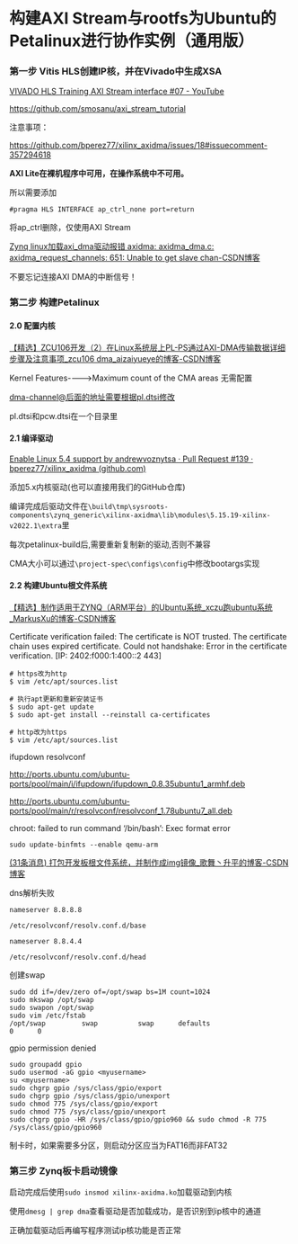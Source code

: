 # 构建AXI Stream与rootfs为Ubuntu的Petalinux进行协作实例（通用版）

### 第一步 Vitis HLS创建IP核，并在Vivado中生成XSA

[VIVADO HLS Training AXI Stream interface #07 - YouTube](https://www.youtube.com/watch?v=3So1DPe2_4s)

https://github.com/smosanu/axi_stream_tutorial

注意事项：

https://github.com/bperez77/xilinx_axidma/issues/18#issuecomment-357294618

**AXI Lite在裸机程序中可用，在操作系统中不可用。**

所以需要添加

`#pragma HLS INTERFACE ap_ctrl_none port=return`

将ap_ctrl删除，仅使用AXI Stream

[Zynq linux加载axi_dma驱动报错 axidma: axidma_dma.c: axidma_request_channels: 651: Unable to get slave chan-CSDN博客](https://blog.csdn.net/m0_37545528/article/details/106300726)

不要忘记连接AXI DMA的中断信号！

### 第二步 构建Petalinux

#### 2.0 配置内核

[【精选】ZCU106开发（2）在Linux系统层上PL-PS通过AXI-DMA传输数据详细步骤及注意事项_zcu106 dma_aizaiyueye的博客-CSDN博客](https://blog.csdn.net/aizaiyueye/article/details/125032967)

Kernel Features---->Maximum count of the CMA areas 无需配置

dma-channel@后面的地址需要根据pl.dtsi修改

pl.dtsi和pcw.dtsi在一个目录里

#### 2.1 编译驱动

[Enable Linux 5.4 support by andrewvoznytsa · Pull Request #139 · bperez77/xilinx_axidma (github.com)](https://github.com/bperez77/xilinx_axidma/pull/139)

添加5.x内核驱动(也可以直接用我们的GitHub仓库)

编译完成后驱动文件在`\build\tmp\sysroots-components\zynq_generic\xilinx-axidma\lib\modules\5.15.19-xilinx-v2022.1\extra`里

每次petalinux-build后,需要重新复制新的驱动,否则不兼容

CMA大小可以通过`\project-spec\configs\config`中修改bootargs实现

#### 2.2 构建Ubuntu根文件系统

[【精选】制作适用于ZYNQ（ARM平台）的Ubuntu系统_xczu跑ubuntu系统_MarkusXu的博客-CSDN博客](https://blog.csdn.net/Markus_xu/article/details/117020452)

Certificate verification failed: The certificate is NOT trusted. The certificate chain uses expired certificate.  Could not handshake: Error in the certificate verification. [IP: 2402:f000:1:400::2 443]

```text
# https改为http
$ vim /etc/apt/sources.list

# 执行apt更新和重新安装证书
$ sudo apt-get update
$ sudo apt-get install --reinstall ca-certificates

# http改为https
$ vim /etc/apt/sources.list
```

ifupdown resolvconf

http://ports.ubuntu.com/ubuntu-ports/pool/main/i/ifupdown/ifupdown_0.8.35ubuntu1_armhf.deb

http://ports.ubuntu.com/ubuntu-ports/pool/main/r/resolvconf/resolvconf_1.78ubuntu7_all.deb

chroot: failed to run command ‘/bin/bash’: Exec format error

```
sudo update-binfmts --enable qemu-arm
```

[(31条消息) 打包开发板根文件系统，并制作成img镜像_歌舞丶升平的博客-CSDN博客](https://blog.csdn.net/zc21463071/article/details/106751361)

dns解析失败

```
nameserver 8.8.8.8
```

 `/etc/resolvconf/resolv.conf.d/base` 

```
nameserver 8.8.4.4
```

 `/etc/resolvconf/resolv.conf.d/head`

创建swap

```
sudo dd if=/dev/zero of=/opt/swap bs=1M count=1024
sudo mkswap /opt/swap
sudo swapon /opt/swap
sudo vim /etc/fstab
/opt/swap         swap          swap      defaults                             0      0
```

gpio permission denied

```
sudo groupadd gpio
sudo usermod -aG gpio <myusername>
su <myusername>
sudo chgrp gpio /sys/class/gpio/export
sudo chgrp gpio /sys/class/gpio/unexport
sudo chmod 775 /sys/class/gpio/export
sudo chmod 775 /sys/class/gpio/unexport
sudo chgrp gpio -HR /sys/class/gpio/gpio960 && sudo chmod -R 775 /sys/class/gpio/gpio960
```

制卡时，如果需要多分区，则启动分区应当为FAT16而非FAT32

### 第三步 Zynq板卡启动镜像

启动完成后使用`sudo insmod xilinx-axidma.ko`加载驱动到内核

使用`dmesg | grep dma`查看驱动是否加载成功，是否识别到ip核中的通道

正确加载驱动后再编写程序测试ip核功能是否正常
